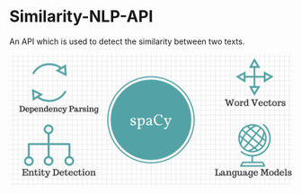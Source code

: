 # Similarity-NLP-API
An API which is used to detect the similarity between two texts.

![image](https://github.com/Ratnesh0301/Similarity-NLP-API/blob/master/spaCy.png)
